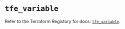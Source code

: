 # `tfe_variable`

Refer to the Terraform Registory for docs: [`tfe_variable`](https://registry.terraform.io/providers/hashicorp/tfe/0.51.0/docs/resources/variable).
